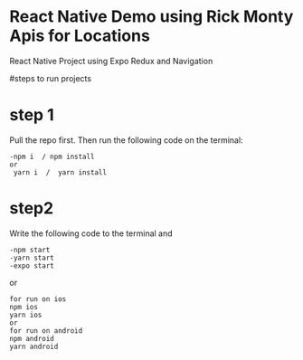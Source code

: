 # React Native Demo using Rick Monty Apis for Locations

React Native Project using Expo Redux and Navigation

#steps to run projects

# step 1

Pull the repo first. Then run the following code on the terminal:

```
-npm i  / npm install
or
 yarn i  /  yarn install
```

# step2

Write the following code to the terminal and

```
-npm start
-yarn start
-expo start
```

or

```
for run on ios
npm ios
yarn ios
or
for run on android
npm android
yarn android
```

